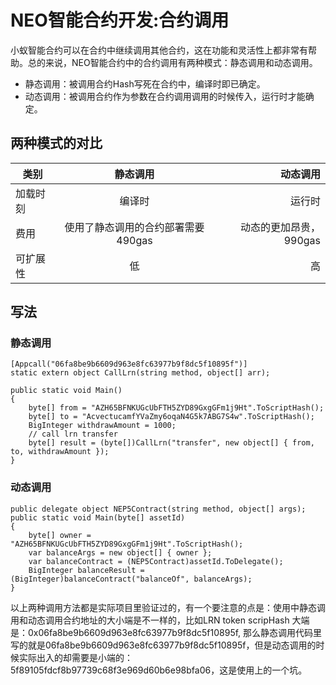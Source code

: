 # NEO智能合约开发:合约调用

小蚁智能合约可以在合约中继续调用其他合约，这在功能和灵活性上都非常有帮助。总的来说，NEO智能合约中的合约调用有两种模式：静态调用和动态调用。  
*  静态调用：被调用合约Hash写死在合约中，编译时即已确定。
*  动态调用：被调用合约作为参数在合约调用调用的时候传入，运行时才能确定。
## 两种模式的对比
| 类别  | 静态调用 |  动态调用 |
|----------|:-------------:|----------:|
| 加载时刻 |    编译时   |   运行时  |
| 费用 |  使用了静态调用的合约部署需要490gas | 动态的更加昂贵，990gas |
| 可扩展性 |    低   |   高  |

## 写法
### 静态调用
```
[Appcall("06fa8be9b6609d963e8fc63977b9f8dc5f10895f")]
static extern object CallLrn(string method, object[] arr);

public static void Main()
{
    byte[] from = "AZH65BFNKUGcUbFTH5ZYD89GxgGFm1j9Ht".ToScriptHash();
    byte[] to = "AcvectucamfYVaZmy6oqaN4G5k7ABG7S4w".ToScriptHash();
    BigInteger withdrawAmount = 1000;
    // call lrn transfer
    byte[] result = (byte[])CallLrn("transfer", new object[] { from, to, withdrawAmount });
}
```

### 动态调用
```
public delegate object NEP5Contract(string method, object[] args);
public static void Main(byte[] assetId)
{
    byte[] owner = "AZH65BFNKUGcUbFTH5ZYD89GxgGFm1j9Ht".ToScriptHash();
    var balanceArgs = new object[] { owner };
    var balanceContract = (NEP5Contract)assetId.ToDelegate();
    BigInteger balanceResult = (BigInteger)balanceContract("balanceOf", balanceArgs);
}
```
以上两种调用方法都是实际项目里验证过的，有一个要注意的点是：使用中静态调用和动态调用合约地址的大小端是不一样的，比如LRN token scripHash 大端是：0x06fa8be9b6609d963e8fc63977b9f8dc5f10895f, 那么静态调用代码里写的就是06fa8be9b6609d963e8fc63977b9f8dc5f10895f，但是动态调用的时候实际出入的却需要是小端的：5f89105fdcf8b97739c68f3e969d60b6e98bfa06，这是使用上的一个坑。
